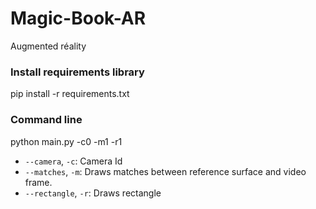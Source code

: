 # Magic-Book-AR
Augmented réality

### Install requirements library

pip install -r requirements.txt

### Command line

python main.py -c0 -m1 -r1

* `--camera`, `-c`: Camera Id
* `--matches`, `-m`: Draws matches between reference surface and video frame.
* `--rectangle`, `-r`: Draws rectangle